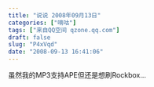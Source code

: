 ```yaml
---
title: "说说 2008年09月13日"
categories: ["嘀咕"]
tags: ["来自QQ空间 qzone.qq.com"]
draft: false
slug: "P4xVqd"
date: "2008-09-13 16:41:06"
---
```


虽然我的MP3支持APE但还是想刷Rockbox...

